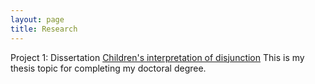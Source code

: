 ```yaml
---
layout: page
title: Research
---
```


Project 1: Dissertation 
[Children's interpretation of disjunction](https://github.com/maumitabhaumik/maumitabhaumik.github.io/blob/master/project_1.md)
This is my thesis topic for completing my doctoral degree. 

